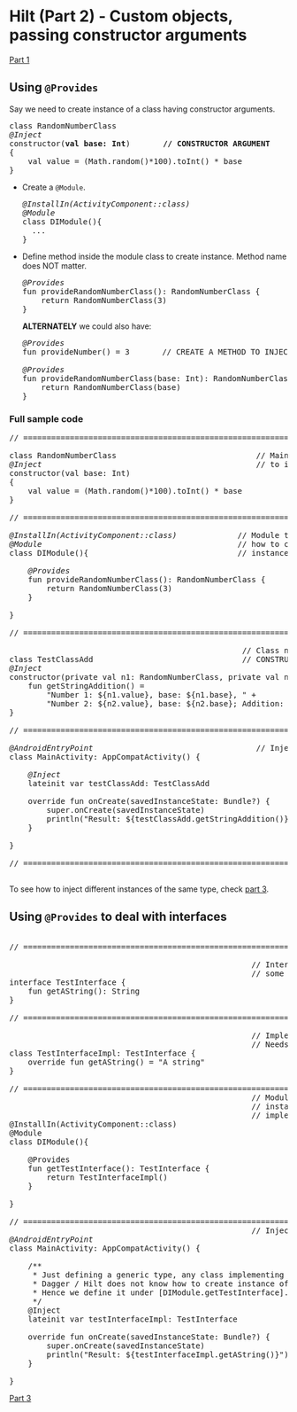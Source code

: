 # Hilt (Part 2) - Custom objects, passing constructor arguments

[Part 1](part-1.md)  

## Using `@Provides`

Say we need to create instance of a class having constructor arguments.
<pre>
class RandomNumberClass
<i>@Inject</i>
constructor(<b>val base: Int</b>)       <b>// CONSTRUCTOR ARGUMENT</b>
{
    val value = (Math.random()*100).toInt() * base
}
</pre>

- Create a `@Module`.
  <pre>
  <i>@InstallIn(ActivityComponent::class)</i>
  <i>@Module</i>
  class DIModule(){
    ...
  }
  </pre>
- Define method inside the module class to create instance. Method name does NOT matter.
  <pre>
  <i>@Provides</i>
  fun provideRandomNumberClass(): RandomNumberClass {
      return RandomNumberClass(3)
  }
  </pre>
  <b>ALTERNATELY</b> we could also have:
  <pre>
  <i>@Provides</i>
  fun provideNumber() = 3       // CREATE A METHOD TO INJECT AN ARGUMENT IN THE NEXT METHOD
  
  <i>@Provides</i>
  fun provideRandomNumberClass(base: Int): RandomNumberClass {  // ARGUMENT VALUE COMES FROM provideNumber()
      return RandomNumberClass(base)
  }
  </pre>

### Full sample code
<pre>
// ========================================================================

class RandomNumberClass                              // Main dependency
<i>@Inject</i>                                              // to inject
constructor(val base: Int)
{
    val value = (Math.random()*100).toInt() * base
}

// ========================================================================

<i>@InstallIn(ActivityComponent::class)</i>             // Module to define
<i>@Module</i>                                          // how to create
class DIModule(){                                // instances of dependencies

    <i>@Provides</i>
    fun provideRandomNumberClass(): RandomNumberClass {
        return RandomNumberClass(3)
    }

}

// ========================================================================

                                                  // Class needing dependency
class TestClassAdd                                // CONSTRUCTOR INJECTION
<i>@Inject</i>
constructor(private val n1: RandomNumberClass, private val n2: RandomNumberClass){
    fun getStringAddition() =
        "Number 1: ${n1.value}, base: ${n1.base}, " +
        "Number 2: ${n2.value}, base: ${n2.base}; Addition: ${n1.value + n2.value}"
}

// ========================================================================

<i>@AndroidEntryPoint</i>                                   // Injection in Android
class MainActivity: AppCompatActivity() {

    <i>@Inject</i>
    lateinit var testClassAdd: TestClassAdd

    override fun onCreate(savedInstanceState: Bundle?) {
        super.onCreate(savedInstanceState)
        println("Result: ${testClassAdd.getStringAddition()}")
    }

}

// ========================================================================

</pre>

To see how to inject different instances of the same type, check [part 3](part-3.md).

## Using `@Provides` to deal with interfaces

<pre>

// ========================================================================

                                                    // Interface defining
                                                    // some methods to be implemented.
interface TestInterface {
    fun getAString(): String
}

// ========================================================================

                                                    // Implementation of interface.
                                                    // Needs to be injected
class TestInterfaceImpl: TestInterface {
    override fun getAString() = "A string"
}

// ========================================================================
                                                    // Module defining how to create 
                                                    // instance of interface from
                                                    // implementation class
@InstallIn(ActivityComponent::class)
@Module
class DIModule(){

    @Provides
    fun getTestInterface(): TestInterface {
        return TestInterfaceImpl()
    }

}

// ========================================================================
                                                    // Injection in android
<i>@AndroidEntryPoint</i>
class MainActivity: AppCompatActivity() {

    /**
     * Just defining a generic type, any class implementing the [TestInterface].
     * Dagger / Hilt does not know how to create instance of it.
     * Hence we define it under [DIModule.getTestInterface].
     */
    @Inject
    lateinit var testInterfaceImpl: TestInterface

    override fun onCreate(savedInstanceState: Bundle?) {
        super.onCreate(savedInstanceState)
        println("Result: ${testInterfaceImpl.getAString()}")
    }

}
</pre>

[Part 3](part-3.md)
